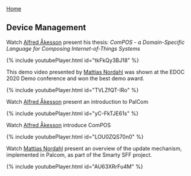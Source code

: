 [Home](./index.html)

## Device Management

Watch [Alfred Åkesson](https://portal.research.lu.se/sv/persons/alfred-%C3%A5kesson) present his thesis: *ComPOS - a Domain-Specific Language for Composing Internet-of-Things Systems*

{% include youtubePlayer.html id="tkFkQy3BJ18" %}

This demo video presented by [Mattias Nordahl](https://portal.research.lu.se/sv/persons/mattias-nordahl) was shown at the EDOC 2020 Demo conference and won the best demo award.

{% include youtubePlayer.html id="TVLZfQT-IRo" %}

Watch [Alfred Åkesson](https://portal.research.lu.se/sv/persons/alfred-%C3%A5kesson) present an introduction to PalCom

{% include youtubePlayer.html id="yC-FkTJE61s" %}

Watch [Alfred Åkesson](https://portal.research.lu.se/sv/persons/alfred-%C3%A5kesson) introduce ComPOS

{% include youtubePlayer.html id="LOU0ZQS70n0" %}

Watch [Mattias Nordahl](https://portal.research.lu.se/sv/persons/mattias-nordahl) present an overview of the update mechanism, implemented in Palcom, as part of the Smarty SFF project.

{% include youtubePlayer.html id="AU63XRrFu4M" %}
